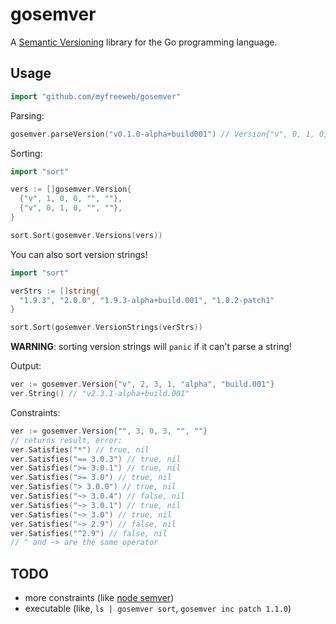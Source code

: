 # gosemver

A [Semantic Versioning](http://semver.org) library for the Go programming language.

## Usage

```go
import "github.com/myfreeweb/gosemver"
```

Parsing:

```go
gosemver.parseVersion("v0.1.0-alpha+build001") // Version{"v", 0, 1, 0, "alpha", "build001"}
```

Sorting:

```go
import "sort"

vers := []gosemver.Version{
  {"v", 1, 0, 0, "", ""},
  {"v", 0, 1, 0, "", ""},
}

sort.Sort(gosemver.Versions(vers))
```

You can also sort version strings!

```go
import "sort"

verStrs := []string{
  "1.9.3", "2.0.0", "1.9.3-alpha+build.001", "1.8.2-patch1"
}

sort.Sort(gosemver.VersionStrings(verStrs))
```

**WARNING**: sorting version strings will `panic` if it can't parse a string!

Output:

```go
ver := gosemver.Version{"v", 2, 3, 1, "alpha", "build.001"}
ver.String() // "v2.3.1-alpha+build.001"
```

Constraints:

```go
ver := gosemver.Version{"", 3, 0, 3, "", ""}
// returns result, error:
ver.Satisfies("*") // true, nil
ver.Satisfies("== 3.0.3") // true, nil
ver.Satisfies(">= 3.0.1") // true, nil
ver.Satisfies(">= 3.0") // true, nil
ver.Satisfies("> 3.0.0") // true, nil
ver.Satisfies("~> 3.0.4") // false, nil
ver.Satisfies("~> 3.0.1") // true, nil
ver.Satisfies("~> 3.0") // true, nil
ver.Satisfies("~> 2.9") // false, nil
ver.Satisfies("^2.9") // false, nil
// ^ and ~> are the same operator
```

## TODO

- more constraints (like [node semver](https://www.npmjs.org/doc/misc/semver.html))
- executable (like, `ls | gosemver sort`, `gosemver inc patch 1.1.0`)
